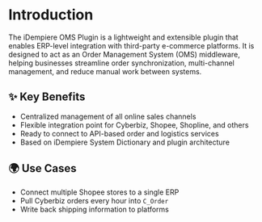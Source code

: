 # Introduction

The iDempiere OMS Plugin is a lightweight and extensible plugin that enables ERP-level integration with third-party e-commerce platforms. It is designed to act as an Order Management System (OMS) middleware, helping businesses streamline order synchronization, multi-channel management, and reduce manual work between systems.

## ✨ Key Benefits

- Centralized management of all online sales channels
- Flexible integration point for Cyberbiz, Shopee, Shopline, and others
- Ready to connect to API-based order and logistics services
- Based on iDempiere System Dictionary and plugin architecture

## 🌍 Use Cases

- Connect multiple Shopee stores to a single ERP
- Pull Cyberbiz orders every hour into `C_Order`
- Write back shipping information to platforms
